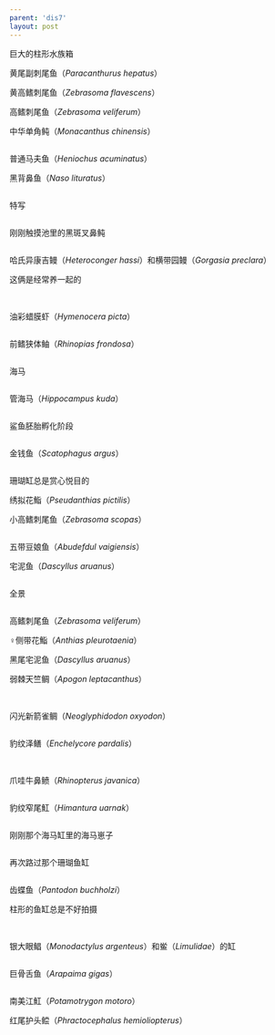 ```yaml
---
parent: 'dis7'
layout: post
---
```

巨大的柱形水族箱

黄尾副刺尾鱼（<i>Paracanthurus hepatus</i>）

黄高鳍刺尾鱼（<i>Zebrasoma flavescens</i>）

高鳍刺尾鱼（<i>Zebrasoma veliferum</i>）

中华单角鲀（<i>Monacanthus chinensis</i>）

<img class='disc' data-src='https://lykoseremos.github.io/gmalb-01/dis7/367.jpg'>

普通马夫鱼（<i>Heniochus acuminatus</i>）

黑背鼻鱼（<i>Naso lituratus</i>）

<img class='disc' data-src='https://lykoseremos.github.io/gmalb-01/dis7/368.jpg'>

特写

<img class='disc' data-src='https://lykoseremos.github.io/gmalb-01/dis7/369.jpg'>

刚刚触摸池里的黑斑叉鼻鲀

<img class='disc' data-src='https://lykoseremos.github.io/gmalb-01/dis7/370.jpg'>

哈氏异康吉鳗（<i>Heteroconger hassi</i>）和横带园鳗（<i>Gorgasia preclara</i>）

这俩是经常养一起的

<img class='disc' data-src='https://lykoseremos.github.io/gmalb-01/dis7/371.jpg'>

<img class='disc' data-src='https://lykoseremos.github.io/gmalb-01/dis7/372.jpg'>

油彩蜡膜虾（<i>Hymenocera picta</i>）

<img class='disc' data-src='https://lykoseremos.github.io/gmalb-01/dis7/373.jpg'>

前鳍狭体鲉（<i>Rhinopias frondosa</i>）

<img class='disc' data-src='https://lykoseremos.github.io/gmalb-01/dis7/374.jpg'>

海马

<img class='disc' data-src='https://lykoseremos.github.io/gmalb-01/dis7/375.jpg'>

管海马（<i>Hippocampus kuda</i>）

<img class='disc' data-src='https://lykoseremos.github.io/gmalb-01/dis7/376.jpg'>

鲨鱼胚胎孵化阶段

<img class='disc' data-src='https://lykoseremos.github.io/gmalb-01/dis7/377.jpg'>

金钱鱼（<i>Scatophagus argus</i>）

<img class='disc' data-src='https://lykoseremos.github.io/gmalb-01/dis7/378.jpg'>

珊瑚缸总是赏心悦目的

绣拟花鮨（<i>Pseudanthias pictilis</i>）

小高鳍刺尾鱼（<i>Zebrasoma scopas</i>）

<img class='disc' data-src='https://lykoseremos.github.io/gmalb-01/dis7/379.jpg'>

五带豆娘鱼（<i>Abudefdul vaigiensis</i>）

宅泥鱼（<i>Dascyllus aruanus</i>）

<img class='disc' data-src='https://lykoseremos.github.io/gmalb-01/dis7/380.jpg'>

全景

<img class='disc' data-src='https://lykoseremos.github.io/gmalb-01/dis7/381.jpg'>

高鳍刺尾鱼（<i>Zebrasoma veliferum</i>）

♀侧带花鮨（<i>Anthias pleurotaenia</i>）

黑尾宅泥鱼（<i>Dascyllus aruanus</i>）

弱棘天竺鲷（<i>Apogon leptacanthus</i>）

<img class='disc' data-src='https://lykoseremos.github.io/gmalb-01/dis7/382.jpg'>

<img class='disc' data-src='https://lykoseremos.github.io/gmalb-01/dis7/383.jpg'>

<img class='disc' data-src='https://lykoseremos.github.io/gmalb-01/dis7/384.jpg'>

闪光新箭雀鲷（<i>Neoglyphidodon oxyodon</i>）

<img class='disc' data-src='https://lykoseremos.github.io/gmalb-01/dis7/385.jpg'>

豹纹泽鳝（<i>Enchelycore pardalis</i>）

<img class='disc' data-src='https://lykoseremos.github.io/gmalb-01/dis7/386.jpg'>

<img class='disc' data-src='https://lykoseremos.github.io/gmalb-01/dis7/387.jpg'>

爪哇牛鼻鲼（<i>Rhinopterus javanica</i>）

<img class='disc' data-src='https://lykoseremos.github.io/gmalb-01/dis7/388.jpg'>

豹纹窄尾魟（<i>Himantura uarnak</i>）

<img class='disc' data-src='https://lykoseremos.github.io/gmalb-01/dis7/389.jpg'>

刚刚那个海马缸里的海马崽子

<img class='disc' data-src='https://lykoseremos.github.io/gmalb-01/dis7/390.jpg'>

再次路过那个珊瑚鱼缸

<img class='disc' data-src='https://lykoseremos.github.io/gmalb-01/dis7/391.jpg'>

齿蝶鱼（<i>Pantodon buchholzi</i>）

柱形的鱼缸总是不好拍摄

<img class='disc' data-src='https://lykoseremos.github.io/gmalb-01/dis7/392.jpg'>

<img class='disc' data-src='https://lykoseremos.github.io/gmalb-01/dis7/393.jpg'>

银大眼鲳（<i>Monodactylus argenteus</i>）和鲎（<i>Limulidae</i>）的缸

<img class='disc' data-src='https://lykoseremos.github.io/gmalb-01/dis7/394.jpg'>

巨骨舌鱼（<i>Arapaima gigas</i>）

<img class='disc' data-src='https://lykoseremos.github.io/gmalb-01/dis7/395.jpg'>

南美江魟（<i>Potamotrygon motoro</i>）

红尾护头鲿（<i>Phractocephalus hemioliopterus</i>）

<img class='disc' data-src='https://lykoseremos.github.io/gmalb-01/dis7/396.jpg'>
